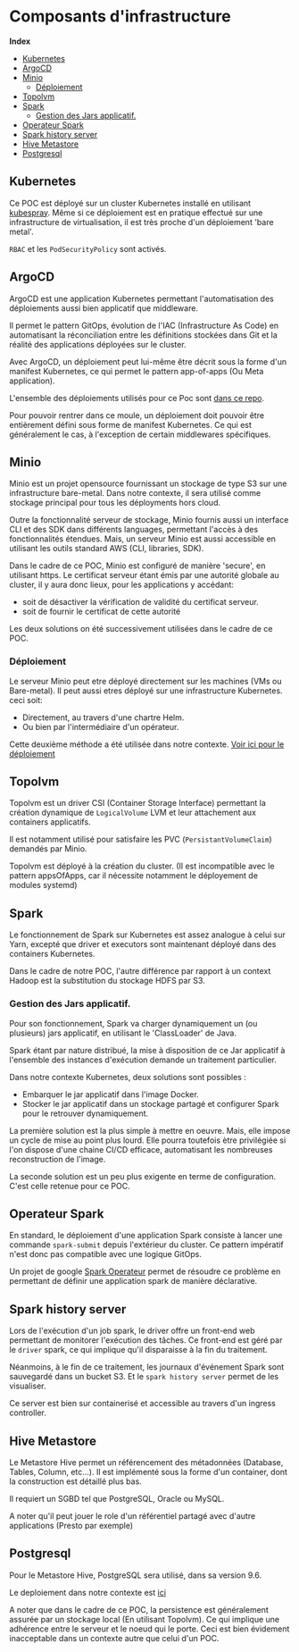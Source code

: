 # Composants d'infrastructure

<!-- START doctoc generated TOC please keep comment here to allow auto update -->
<!-- DON'T EDIT THIS SECTION, INSTEAD RE-RUN doctoc TO UPDATE -->
**Index**

- [Kubernetes](#kubernetes)
- [ArgoCD](#argocd)
- [Minio](#minio)
  - [Déploiement](#d%C3%A9ploiement)
- [Topolvm](#topolvm)
- [Spark](#spark)
  - [Gestion des Jars applicatif.](#gestion-des-jars-applicatif)
- [Operateur Spark](#operateur-spark)
- [Spark history server](#spark-history-server)
- [Hive Metastore](#hive-metastore)
- [Postgresql](#postgresql)

<!-- END doctoc generated TOC please keep comment here to allow auto update -->



## Kubernetes

Ce POC est déployé sur un cluster Kubernetes installé en utilisant [kubespray](https://github.com/kubernetes-sigs/kubespray). Même si ce déploiement est en pratique effectué sur une infrastructure de virtualisation, il est très proche d'un déploiement 'bare metal'.

`RBAC` et les `PodSecurityPolicy` sont activés.

## ArgoCD

ArgoCD est une application Kubernetes permettant l'automatisation des déploiements aussi bien applicatif que middleware.

Il permet le pattern GitOps, évolution de l'IAC (Infrastructure As Code) en automatisant la réconciliation entre les définitions stockées dans Git et la réalité des applications déployées sur le cluster.

Avec ArgoCD, un déploiement peut lui-même être décrit sous la forme d'un manifest Kubernetes, ce qui permet le pattern app-of-apps (Ou Meta application).

L'ensemble des déploiements utilisés pour ce Poc sont [dans ce repo](https://github.com/BROADSoftware/depack).

Pour pouvoir rentrer dans ce moule, un déploiement doit pouvoir être entièrement défini sous forme de manifest Kubernetes. Ce qui est généralement le cas, à l'exception de certain middlewares spécifiques.

## Minio

Minio est un projet opensource fournissant un stockage de type S3 sur une infrastructure bare-metal.
Dans notre contexte, il sera utilisé comme stockage principal pour tous les déployments hors cloud.

Outre la fonctionnalité serveur de stockage, Minio fournis aussi un interface CLI et des SDK dans différents languages, permettant l'accès à des fonctionnalités étendues. Mais, un serveur Minio est aussi accessible en utilisant les outils  standard AWS (CLI, libraries, SDK).

Dans le cadre de ce POC, Minio est configuré de manière 'secure', en utilisant https. Le certificat serveur étant émis par une autorité globale au cluster, il y aura donc lieux, pour les applications y accédant:

- soit de désactiver la vérification de validité du certificat serveur.
- soit de fournir le certificat de cette autorité

Les deux solutions on été successivement utilisées dans le cadre de ce POC.

### Déploiement

Le serveur Minio peut etre déployé directement sur les machines (VMs ou Bare-metal). Il peut aussi etres déployé sur une infrastructure Kubernetes. ceci soit:

- Directement, au travers d'une chartre Helm.
- Ou bien par l'intermédiaire d'un opérateur.

Cette deuxième méthode a été utilisée dans notre contexte. [Voir ici pour le déploiement](https://github.com/BROADSoftware/depack/tree/master/middlewares/minio.3.0.28)

## Topolvm

Topolvm est un driver CSI (Container Storage Interface) permettant la création dynamique de `LogicalVolume` LVM et leur attachement aux containers applicatifs.

Il est notamment utilisé pour satisfaire les PVC (`PersistantVolumeClaim`) demandés par Minio.

Topolvm est déployé à la création du cluster. (Il est incompatible avec le pattern appsOfApps, car il nécessite notamment le déployement de modules systemd)

## Spark

Le fonctionnement de Spark sur Kubernetes est assez analogue à celui sur Yarn, excepté que driver et executors sont maintenant déployé dans des containers Kubernetes.

Dans le cadre de notre POC, l'autre différence par rapport à un context Hadoop est la substitution du stockage HDFS par S3.

### Gestion des Jars applicatif.

Pour son fonctionnement, Spark va charger dynamiquement un (ou plusieurs) jars applicatif, en utilisant le 'ClassLoader' de Java.

Spark étant par nature distribué, la mise à disposition de ce Jar applicatif à l'ensemble des instances d'exécution demande un traitement particulier.

Dans notre contexte Kubernetes, deux solutions sont possibles :

- Embarquer le jar applicatif dans l'image Docker.
- Stocker le jar applicatif dans un stockage partagé et configurer Spark pour le retrouver dynamiquement.

La première solution est la plus simple à mettre en oeuvre. Mais, elle impose un cycle de mise au point plus lourd. Elle pourra toutefois ètre privilégiée si l'on dispose d'une chaine CI/CD efficace, automatisant les nombreuses reconstruction de l'image.

La seconde solution est un peu plus exigente en terme de configuration. C'est celle retenue pour ce POC.

## Operateur Spark

En standard, le déploiement d'une application Spark consiste à lancer une commande `spark-submit` depuis l'extérieur du cluster. Ce pattern impératif n'est donc pas compatible avec une logique GitOps.

Un projet de google [Spark Operateur](https://github.com/GoogleCloudPlatform/spark-on-k8s-operator) permet de résoudre ce problème en permettant de définir une application spark de manière déclarative.

## Spark history server

Lors de l'exécution d'un job spark, le driver offre un front-end web permettant de monitorer l'exécution des tâches. Ce front-end est géré par le `driver` spark, ce qui implique qu'il disparaisse à la fin du traitement.

Néanmoins, à le fin de ce traitement, les journaux d'événement Spark sont sauvegardé dans un bucket S3. Et le `spark history server` permet de les visualiser.

Ce server est bien sur containerisé et accessible au travers d'un ingress controller.

## Hive Metastore

Le Metastore Hive permet un référencement des métadonnées (Database, Tables, Column, etc...). Il est implémenté sous la forme d'un container, dont la construction est détaillé plus bas.

Il requiert un SGBD tel que PostgreSQL, Oracle ou MySQL.

A noter qu'il peut jouer le role d'un référentiel partagé avec d'autre applications (Presto par exemple)

## Postgresql

Pour le Metastore Hive, PostgreSQL sera utilisé, dans sa version 9.6.

Le deploiement dans notre contexte est [ici](https://github.com/BROADSoftware/depack/tree/master/middlewares/postgresql/server)

A noter que dans le cadre de ce POC, la persistence est généralement assurée par un stockage local (En utilisant Topolvm). Ce qui implique une adhérence entre le serveur et le noeud qui le porte. Ceci est bien évidement inacceptable dans un contexte autre que celui d'un POC.

